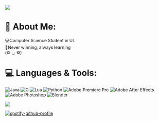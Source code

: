 <!--
**MartyD1/MartyD1** is a ✨ _special_ ✨ repository because its `README.md` (this file) appears on your GitHub profile.

Here are some ideas to get you started:

- 🔭 I’m currently working on ...
- 🌱 I’m currently learning ...
- 👯 I’m looking to collaborate on ...
- 🤔 I’m looking for help with ...
- 💬 Ask me about ...
- 📫 How to reach me: ...
- 😄 Pronouns: ...
- ⚡ Fun fact: ...
-->


![]([https://github.com/MartyD1/MartyD1/blob/main/seq1_AdobeExpress.gif](https://github.com/MartyD1/MartyD1/blob/main/seq1_AdobeExpress%20(1).gif))


# 💫 About Me: 
💻Computer Science Student in UL <br>💪Never winning, always learning<br>
(❁´◡`❁)


# 💻 Languages & Tools:
![Java](https://img.shields.io/badge/java-%23ED8B00.svg?style=for-the-badge&logo=java&logoColor=white) ![C](https://img.shields.io/badge/c-%2300599C.svg?style=for-the-badge&logo=c&logoColor=white)  ![Lua](https://img.shields.io/badge/lua-%232C2D72.svg?style=for-the-badge&logo=lua&logoColor=white) ![Python](https://img.shields.io/badge/python-3670A0?style=for-the-badge&logo=python&logoColor=ffdd54) ![Adobe Premiere Pro](https://img.shields.io/badge/Adobe%20Premiere%20Pro-9999FF.svg?style=for-the-badge&logo=Adobe%20Premiere%20Pro&logoColor=white) ![Adobe After Effects](https://img.shields.io/badge/Adobe%20After%20Effects-9999FF.svg?style=for-the-badge&logo=Adobe%20After%20Effects&logoColor=white) ![Adobe Photoshop](https://img.shields.io/badge/adobephotoshop-%2331A8FF.svg?style=for-the-badge&logo=adobephotoshop&logoColor=white) ![Blender](https://img.shields.io/badge/blender-%23F5792A.svg?style=for-the-badge&logo=blender&logoColor=white)

[![](https://visitcount.itsvg.in/api?id=MartyD1&icon=0&color=0)](https://visitcount.itsvg.in)


[![spotify-github-profile](https://spotify-github-profile.vercel.app/api/view?uid=200x8cbv168cgq3fa8wndtzyp&cover_image=false&theme=default&show_offline=false&bar_color_cover=false)](https://github.com/kittinan/spotify-github-profile)


